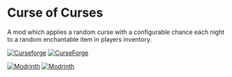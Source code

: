 # Curse of Curses
A mod which applies a random curse with a configurable chance each night to a random enchantable item in players
inventory.

[![Curseforge](http://cf.way2muchnoise.eu/versions/For%20MC_382881_all.svg)](https://www.curseforge.com/minecraft/mc-mods/curse-of-curses)
[![CurseForge](http://cf.way2muchnoise.eu/full_382881_downloads.svg)](https://www.curseforge.com/minecraft/mc-mods/curse-of-curses)

[![Modrinth](https://modrinth-utils.vercel.app/api/badge/versions?id=HMcaBYVS&logo=true)](https://modrinth.com/mod/curse-of-curses)
[![Modrinth](https://modrinth-utils.vercel.app/api/badge/downloads?id=HMcaBYVS&logo=true)](https://modrinth.com/mod/curse-of-curses)
